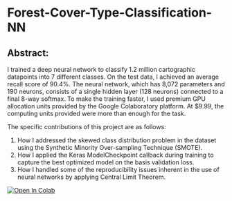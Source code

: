 # Forest-Cover-Type-Classification-NN

## Abstract:

I trained a deep neural network to classify 1.2 million cartographic datapoints into 7 different classes. On the test data, I achieved an average recall score of 90.4%. The neural network, which has 8,072 parameters and 190 neurons, consists of a single hidden layer (128 neurons) connected to a final 8-way softmax. To make the training faster, I used premium GPU allocation units provided by the Google Colaboratory platform. At $9.99, the computing units provided were more than enough for the task.

The specific contributions of this project are as follows:

1. How I addressed the skewed class distribution problem in the dataset using the Synthetic Minority Over-sampling Technique (SMOTE).
2. How I applied the Keras ModelCheckpoint callback during training to capture the best optimized model on the basis validation loss.
3. How I handled some of the reproducibility issues inherent in the use of neural networks by applying Central Limit Theorem.

[![Open In Colab](https://colab.research.google.com/assets/colab-badge.svg)](https://colab.research.google.com/github/PyYakuza/Forest-Cover-Type-Classification-NN/blob/main/forest_covertype_nn.ipynb)
